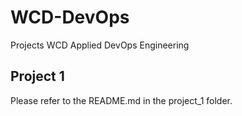 # WCD-DevOps

Projects WCD Applied DevOps Engineering

## Project 1

Please refer to the README.md in the project_1 folder.

